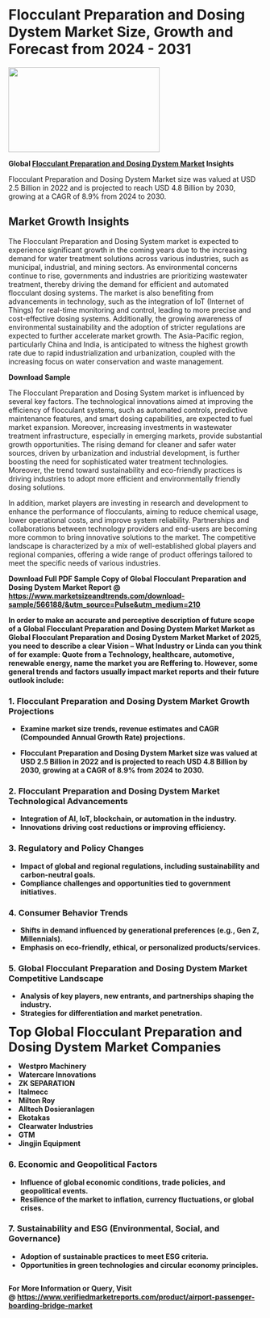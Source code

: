 <H1>Flocculant Preparation and Dosing Dystem Market Size, Growth and Forecast from 2024 - 2031</H1><img class="aligncenter size-medium wp-image-584254" src="https://thirdeyenews.in/wp-content/uploads/2024/09/Global-Market-Research-300x168.jpeg" alt="" width="300" height="168" /><p><strong>Global&nbsp;<a href="https://www.marketsizeandtrends.com/download-sample/566188/&amp;utm_source=Pulse&amp;utm_medium=210">Flocculant Preparation and Dosing Dystem Market</a> Insights</strong></p><p>Flocculant Preparation and Dosing Dystem Market size was valued at USD 2.5 Billion in 2022 and is projected to reach USD 4.8 Billion by 2030, growing at a CAGR of 8.9% from 2024 to 2030.</p><p><h2>Market Growth Insights</h2> <p>The Flocculant Preparation and Dosing System market is expected to experience significant growth in the coming years due to the increasing demand for water treatment solutions across various industries, such as municipal, industrial, and mining sectors. As environmental concerns continue to rise, governments and industries are prioritizing wastewater treatment, thereby driving the demand for efficient and automated flocculant dosing systems. The market is also benefiting from advancements in technology, such as the integration of IoT (Internet of Things) for real-time monitoring and control, leading to more precise and cost-effective dosing systems. Additionally, the growing awareness of environmental sustainability and the adoption of stricter regulations are expected to further accelerate market growth. The Asia-Pacific region, particularly China and India, is anticipated to witness the highest growth rate due to rapid industrialization and urbanization, coupled with the increasing focus on water conservation and waste management.</p> <p><strong>Download Sample</strong></p> <p>The Flocculant Preparation and Dosing System market is influenced by several key factors. The technological innovations aimed at improving the efficiency of flocculant systems, such as automated controls, predictive maintenance features, and smart dosing capabilities, are expected to fuel market expansion. Moreover, increasing investments in wastewater treatment infrastructure, especially in emerging markets, provide substantial growth opportunities. The rising demand for cleaner and safer water sources, driven by urbanization and industrial development, is further boosting the need for sophisticated water treatment technologies. Moreover, the trend toward sustainability and eco-friendly practices is driving industries to adopt more efficient and environmentally friendly dosing solutions.</p> <p>In addition, market players are investing in research and development to enhance the performance of flocculants, aiming to reduce chemical usage, lower operational costs, and improve system reliability. Partnerships and collaborations between technology providers and end-users are becoming more common to bring innovative solutions to the market. The competitive landscape is characterized by a mix of well-established global players and regional companies, offering a wide range of product offerings tailored to meet the specific needs of various industries.</p> <p><strong></p><p><span class=""><strong>Download Full PDF Sample Copy of Global Flocculant Preparation and Dosing Dystem Market Report</strong> @ <a href="https://www.marketsizeandtrends.com/download-sample/566188/&amp;utm_source=Pulse&amp;utm_medium=210" target="_blank">https://www.marketsizeandtrends.com/download-sample/566188/&amp;utm_source=Pulse&amp;utm_medium=210</a></span></p><p>In order to make an accurate and perceptive description of future scope of a Global&nbsp;Flocculant Preparation and Dosing Dystem Market Market as Global&nbsp;Flocculant Preparation and Dosing Dystem Market Market of 2025, you need to describe a clear Vision &ndash; What Industry or Linda can you think of for example: Quote from a Technology, healthcare, automotive, renewable energy, name the market you are Reffering to. However, some general trends and factors usually impact market reports and their future outlook include:</p><h3>1.&nbsp;<strong>Flocculant Preparation and Dosing Dystem Market Growth Projections</strong></h3><ul><li>Examine market size trends, revenue estimates and CAGR (Compounded Annual Growth Rate) projections.</li><li><p>Flocculant Preparation and Dosing Dystem Market size was valued at USD 2.5 Billion in 2022 and is projected to reach USD 4.8 Billion by 2030, growing at a CAGR of 8.9% from 2024 to 2030.</p></li></ul><h3>2.&nbsp;<strong>Flocculant Preparation and Dosing Dystem Market Technological Advancements</strong></h3><ul><li>Integration of AI, IoT, blockchain, or automation in the industry.</li><li>Innovations driving cost reductions or improving efficiency.</li></ul><h3>3.&nbsp;<strong>Regulatory and Policy Changes</strong></h3><ul><li>Impact of global and regional regulations, including sustainability and carbon-neutral goals.</li><li>Compliance challenges and opportunities tied to government initiatives.</li></ul><h3>4.&nbsp;<strong>Consumer Behavior Trends</strong></h3><ul><li>Shifts in demand influenced by generational preferences (e.g., Gen Z, Millennials).</li><li>Emphasis on eco-friendly, ethical, or personalized products/services.</li></ul><h3>5.&nbsp;<strong>Global Flocculant Preparation and Dosing Dystem Market Competitive Landscape</strong></h3><ul><li>Analysis of key players, new entrants, and partnerships shaping the industry.</li><li>Strategies for differentiation and market penetration.</li></ul><p data-pm-slice="1 1 []"><span style="color: inherit; font-family: inherit; font-size: 25px;">Top Global Flocculant Preparation and Dosing Dystem Market Companies</span></p><div class="" data-test-id=""><p><li>Westpro Machinery</li><li> Watercare Innovations</li><li> ZK SEPARATION</li><li> Italmecc</li><li> Milton Roy</li><li> Alltech Dosieranlagen</li><li> Ekotakas</li><li> Clearwater Industries</li><li> GTM</li><li> Jingjin Equipment</li></p></div><h3>6.&nbsp;<strong>Economic and Geopolitical Factors</strong></h3><ul><li>Influence of global economic conditions, trade policies, and geopolitical events.</li><li>Resilience of the market to inflation, currency fluctuations, or global crises.</li></ul><h3>7.&nbsp;<strong>Sustainability and ESG (Environmental, Social, and Governance)</strong></h3><ul><li>Adoption of sustainable practices to meet ESG criteria.</li><li>Opportunities in green technologies and circular economy principles.</li></ul><h2><strong style="font-size: 14px;">For More Information or Query, Visit @&nbsp;</strong><a style="background-color: #ffffff; font-size: 14px;" href="https://www.marketsizeandtrends.com/report/flocculant-preparation-and-dosing-dystem-market/" target="_blank">https://www.verifiedmarketreports.com/product/airport-passenger-boarding-bridge-market</a></h2>
